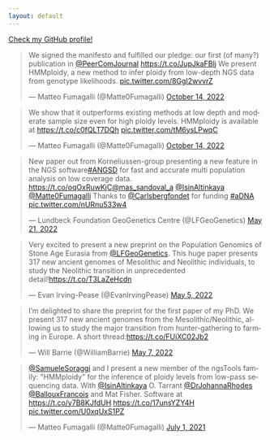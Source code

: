```yaml
---
layout: default
---
```




<a href="https://www.github.com/isinaltinkaya">Check my GitHub profile!</a> 

<html>

  <blockquote class="twitter-tweet" data-theme="dark"><p lang="en" dir="ltr">We signed the manifesto and fulfilled our pledge: our first (of many?) publication in <a href="https://twitter.com/PeerComJournal?ref_src=twsrc%5Etfw">@PeerComJournal</a> <a href="https://t.co/JupJkaFBlj">https://t.co/JupJkaFBlj</a> We present HMMploidy, a new method to infer ploidy from low-depth NGS data from genotype likelihoods. <a href="https://t.co/8GgI2wvvrZ">pic.twitter.com/8GgI2wvvrZ</a></p>&mdash; Matteo Fumagalli (@Matte0Fumagalli) <a href="https://twitter.com/Matte0Fumagalli/status/1581007895751430144?ref_src=twsrc%5Etfw">October 14, 2022</a></blockquote> <script async src="https://platform.twitter.com/widgets.js" charset="utf-8"></script>
  
   <blockquote class="twitter-tweet" data-conversation="none" data-theme="dark"><p lang="en" dir="ltr">We show that it outperforms existing methods at low depth and moderate sample size even for high ploidy levels. HMMploidy is available at <a href="https://t.co/c0fQLT7DQh">https://t.co/c0fQLT7DQh</a> <a href="https://t.co/tM6ysLPwqC">pic.twitter.com/tM6ysLPwqC</a></p>&mdash; Matteo Fumagalli (@Matte0Fumagalli) <a href="https://twitter.com/Matte0Fumagalli/status/1581007901673816065?ref_src=twsrc%5Etfw">October 14, 2022</a></blockquote> <script async src="https://platform.twitter.com/widgets.js" charset="utf-8"></script>
  
  <blockquote class="twitter-tweet" data-theme="dark"><p lang="en" dir="ltr">New paper out from Korneliussen-group presenting a new feature in the NGS software<a href="https://twitter.com/hashtag/ANGSD?src=hash&amp;ref_src=twsrc%5Etfw">#ANGSD</a> for fast and accurate multi population analysis on low coverage data. <a href="https://t.co/oqOxRuwKjC">https://t.co/oqOxRuwKjC</a><a href="https://twitter.com/mas_sandoval_a?ref_src=twsrc%5Etfw">@mas_sandoval_a</a> <a href="https://twitter.com/IsinAltinkaya?ref_src=twsrc%5Etfw">@IsinAltinkaya</a> <a href="https://twitter.com/Matte0Fumagalli?ref_src=twsrc%5Etfw">@Matte0Fumagalli</a> Thanks to <a href="https://twitter.com/Carlsbergfondet?ref_src=twsrc%5Etfw">@Carlsbergfondet</a> for funding <a href="https://twitter.com/hashtag/aDNA?src=hash&amp;ref_src=twsrc%5Etfw">#aDNA</a> <a href="https://t.co/nURnu533w4">pic.twitter.com/nURnu533w4</a></p>&mdash; Lundbeck Foundation GeoGenetics Centre (@LFGeoGenetics) <a href="https://twitter.com/LFGeoGenetics/status/1527935448118607872?ref_src=twsrc%5Etfw">May 21, 2022</a></blockquote> <script async src="https://platform.twitter.com/widgets.js" charset="utf-8"></script> 
  
  <blockquote class="twitter-tweet" data-theme="dark"><p lang="en" dir="ltr">Very excited to present a new preprint on the Population Genomics of Stone Age Eurasia from <a href="https://twitter.com/LFGeoGenetics?ref_src=twsrc%5Etfw">@LFGeoGenetics</a>. This huge paper presents 317 new ancient genomes of Mesolithic and Neolithic individuals, to study the Neolithic transition in unprecedented detail!<a href="https://t.co/T3LaZeHcdn">https://t.co/T3LaZeHcdn</a></p>&mdash; Evan Irving-Pease (@EvanIrvingPease) <a href="https://twitter.com/EvanIrvingPease/status/1522302847026614272?ref_src=twsrc%5Etfw">May 5, 2022</a></blockquote> <script async src="https://platform.twitter.com/widgets.js" charset="utf-8"></script> 
  
  <blockquote class="twitter-tweet" data-theme="dark"><p lang="en" dir="ltr">I’m delighted to share the preprint for the first paper of my PhD. We present 317 new ancient genomes from the Mesolithic/Neolithic, allowing us to study the major transition from hunter-gathering to farming in Europe. A short thread:<a href="https://t.co/FUiXC02Jb2">https://t.co/FUiXC02Jb2</a></p>&mdash; Will Barrie (@WilliamBarrie) <a href="https://twitter.com/WilliamBarrie/status/1522903203695579136?ref_src=twsrc%5Etfw">May 7, 2022</a></blockquote> <script async src="https://platform.twitter.com/widgets.js" charset="utf-8"></script> 
  
  <blockquote class="twitter-tweet" data-theme="dark"><p lang="en" dir="ltr"><a href="https://twitter.com/SamueleSoraggi?ref_src=twsrc%5Etfw">@SamueleSoraggi</a> and I present a new member of the ngsTools family: &quot;HMMploidy&quot; for the inference of ploidy levels from low-pass sequencing data. With <a href="https://twitter.com/IsinAltinkaya?ref_src=twsrc%5Etfw">@IsinAltinkaya</a> O. Tarrant <a href="https://twitter.com/DrJohannaRhodes?ref_src=twsrc%5Etfw">@DrJohannaRhodes</a> <a href="https://twitter.com/BallouxFrancois?ref_src=twsrc%5Etfw">@BallouxFrancois</a> and Mat Fisher. Software at <a href="https://t.co/y7B8KJfdUH">https://t.co/y7B8KJfdUH</a> <a href="https://t.co/17unsYZY4H">https://t.co/17unsYZY4H</a> <a href="https://t.co/U0xqUxS1PZ">pic.twitter.com/U0xqUxS1PZ</a></p>&mdash; Matteo Fumagalli (@Matte0Fumagalli) <a href="https://twitter.com/Matte0Fumagalli/status/1410445139093426180?ref_src=twsrc%5Etfw">July 1, 2021</a></blockquote> <script async src="https://platform.twitter.com/widgets.js" charset="utf-8"></script> 

</html>
